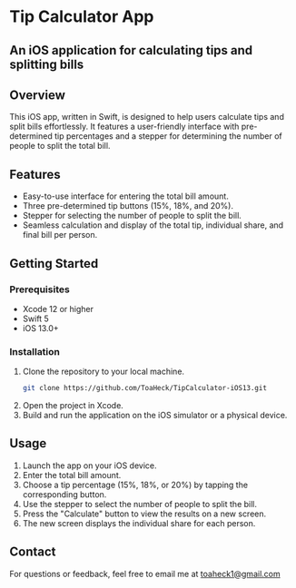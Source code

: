 # Tip Calculator App
## An iOS application for calculating tips and splitting bills

## Overview

This iOS app, written in Swift, is designed to help users calculate tips and split bills effortlessly. It features a user-friendly interface with pre-determined tip percentages and a stepper for determining the number of people to split the total bill.

## Features

- Easy-to-use interface for entering the total bill amount.
- Three pre-determined tip buttons (15%, 18%, and 20%).
- Stepper for selecting the number of people to split the bill.
- Seamless calculation and display of the total tip, individual share, and final bill per person.

## Getting Started

### Prerequisites

- Xcode 12 or higher
- Swift 5
- iOS 13.0+

### Installation

1. Clone the repository to your local machine.
   ```bash
   git clone https://github.com/ToaHeck/TipCalculator-iOS13.git  
2. Open the project in Xcode.
3. Build and run the application on the iOS simulator or a physical device.

## Usage

1. Launch the app on your iOS device.
2. Enter the total bill amount.
3. Choose a tip percentage (15%, 18%, or 20%) by tapping the corresponding button.
4. Use the stepper to select the number of people to split the bill.
5. Press the "Calculate" button to view the results on a new screen.
6. The new screen displays the individual share for each person.


## Contact

For questions or feedback, feel free to email me at toaheck1@gmail.com

